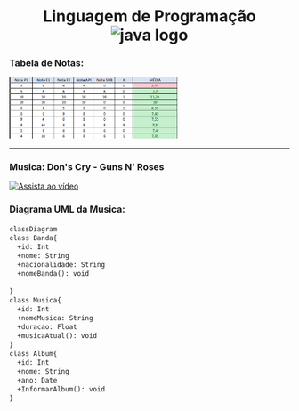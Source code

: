 <h1 align="center">Linguagem de Programação   <img src="https://cdn.jsdelivr.net/gh/devicons/devicon/icons/java/java-original-wordmark.svg" height="40" alt="java logo">



<h3> Tabela de Notas:</h3>

<img src="TesteMesa.png" width="60%" />

---
<h3> Musica: Don's Cry - Guns N' Roses </h3>
<a href="https://www.youtube.com/watch?v=zRIbf6JqkNc" target="_blank">
  <img src="https://img.youtube.com/vi/zRIbf6JqkNc/0.jpg" alt="Assista ao vídeo" width="300">
</a>
<h3> Diagrama UML da Musica: </h3>

```mermaid
classDiagram
class Banda{
  +id: Int
  +nome: String
  +nacionalidade: String
  +nomeBanda(): void

}
class Musica{
  +id: Int
  +nomeMusica: String
  +duracao: Float
  +musicaAtual(): void
}
class Album{
  +id: Int
  +nome: String
  +ano: Date
  +InformarAlbum(): void
}
